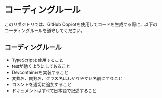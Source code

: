 # コーディングルール
このリポジトリでは、GitHub Copilotを使用してコードを生成する際に、以下のコーディングルールを遵守してください。    

## コーディングルール
- TypeScriptを使用すること
- testが動くようにしてあること
- Devcontainerを実装すること
- 変数名、関数名、クラス名はわかりやすい名前にすること
- コメントを適切に追加すること
- ドキュメントはすべて日本語で記述すること
